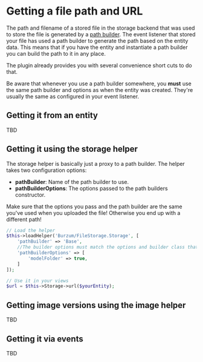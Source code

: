 # Getting a file path and URL

The path and filename of a stored file in the storage backend that was used to store the file is generated by a [path builder](Path-Builders.md). The event listener that stored your file has used a path builder to generate the path based on the entity data. This means that if you have the entity and instantiate a path builder you can build the path to it in any place.

The plugin already provides you with several convenience short cuts to do that.

Be aware that whenever you use a path builder somewhere, you **must** use the same path builder and options as when the entity was created. They're usually the same as configured in your event listener.

## Getting it from an entity

TBD

## Getting it using the storage helper

The storage helper is basically just a proxy to a path builder. The helper takes two configuration options:

 * **pathBuilder**: Name of the path builder to use.
 * **pathBuilderOptions**: The options passed to the path builders constructor.

Make sure that the options you pass and the path builder are the same you've used when you uploaded the file! Otherwise you end up with a different path!

```php
// Load the helper
$this->loadHelper('Burzum/FileStorage.Storage', [
	'pathBuilder' => 'Base',
	//The builder options must match the options and builder class that were used to store the file.
	'pathBuilderOptions' => [
		'modelFolder' => true,
	]
]);

// Use it in your views
$url = $this->Storage->url($yourEntity);
```

## Getting image versions using the image helper

TBD

## Getting it via events

TBD
